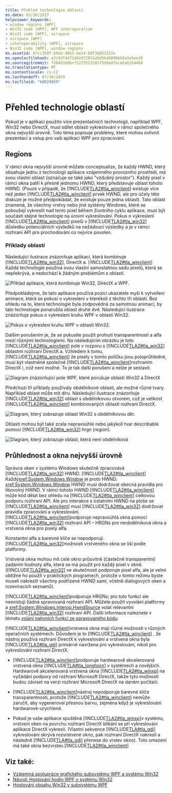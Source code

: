 ```yaml
---
title: Přehled technologie oblastí
ms.date: 03/30/2017
helpviewer_keywords:
- window regions [WPF]
- Win32 code [WPF], WPF interoperation
- Win32 code [WPF], airspace
- airspace [WPF]
- interoperability [WPF], airspace
- Win32 code [WPF], window regions
ms.assetid: b7cc350f-b9e2-48b1-be14-60f3d853222e
ms.openlocfilehash: e2c93f4471db2d72851a5d5bd8806b59a3e5ee28
ms.sourcegitcommit: f20dd18dbcf2275513281f5d9ad7ece6a62644b4
ms.translationtype: MT
ms.contentlocale: cs-CZ
ms.lasthandoff: 07/30/2019
ms.locfileid: "68629859"
---
```

# <a name="technology-regions-overview"></a>Přehled technologie oblastí
Pokud je v aplikaci použito více prezentačních technologií, například WPF, Win32 nebo DirectX, musí sdílet oblasti vykreslování v rámci společného okna nejvyšší úrovně. Toto téma popisuje problémy, které mohou ovlivnit prezentaci a vstup pro vaši aplikaci WPF pro zpracování.  
  
## <a name="regions"></a>Regions  
 V rámci okna nejvyšší úrovně můžete conceptualize, že každý HWND, který obsahuje jednu z technologií aplikace vzájemného provozního prostředí, má svou vlastní oblast (označuje se také jako "vzdušný prostor"). Každý pixel v rámci okna patří k přesně jednomu HWND, který představuje oblast tohoto HWND. (Pouze v případě, že [!INCLUDE[TLA2#tla_winclient](../../../../includes/tla2sharptla-winclient-md.md)] existuje více než jeden [!INCLUDE[TLA2#tla_winclient](../../../../includes/tla2sharptla-winclient-md.md)] prvek HWND, ale pro účely této diskuze je možné předpokládat, že existuje pouze jedna oblast). Tato oblast znamená, že všechny vrstvy nebo jiné systémy Windows, které se pokoušejí vykreslit nad tento pixel během životního cyklu aplikace, musí být součástí stejné technologie na úrovni vykreslování. Pokus o vykreslení [!INCLUDE[TLA2#tla_winclient](../../../../includes/tla2sharptla-winclient-md.md)] pixelů v [!INCLUDE[TLA2#tla_win32](../../../../includes/tla2sharptla-win32-md.md)] důsledku potenciálních výsledků na nežádoucí výsledky a je v rámci rozhraní API pro prochodování co nejvíce povolen.  
  
### <a name="region-examples"></a>Příklady oblastí  
 Následující ilustrace znázorňuje aplikaci, která kombinuje [!INCLUDE[TLA2#tla_win32](../../../../includes/tla2sharptla-win32-md.md)], DirectX a. [!INCLUDE[TLA2#tla_winclient](../../../../includes/tla2sharptla-winclient-md.md)] Každá technologie používá svou vlastní samostatnou sadu pixelů, která se nepřekrývá, a nedochází k žádným problémům s oblastí.  
  
 ![Příklad aplikace, která kombinuje Win32, DirectX a WPF.](./media/technology-regions-overview/win32-directx-windows-presentation-foundation-application.png)  
  
 Předpokládejme, že tato aplikace používá pozici ukazatele myši k vytvoření animace, která se pokusí o vykreslení v kterékoli z těchto tří oblastí. Bez ohledu na to, která technologie byla zodpovědná za samotnou animaci, by tato technologie ponarušila oblast druhé dvě. Následující ilustrace znázorňuje pokus o vykreslení kruhu WPF v oblasti Win32.  
  
 ![Pokus o vykreslení kruhu WPF v oblasti Win32.](./media/technology-regions-overview/render-windows-presentation-foundation-circle-over-win32-region.png)  
  
 Dalším porušením je, že se pokusíte použít prolnutí transparentnosti a alfa mezi různými technologiemi.  Na následujícím obrázku je toto [!INCLUDE[TLA2#tla_winclient](../../../../includes/tla2sharptla-winclient-md.md)] pole v rozporu s [!INCLUDE[TLA2#tla_win32](../../../../includes/tla2sharptla-win32-md.md)] oblastmi rozhraní DirectX a. Vzhledem k tomu, [!INCLUDE[TLA2#tla_winclient](../../../../includes/tla2sharptla-winclient-md.md)] že pixely v tomto políčku jsou poloprůhledné, musí být vlastněné společně [!INCLUDE[TLA2#tla_winclient](../../../../includes/tla2sharptla-winclient-md.md)]rozhraním DirectX i, což není možné.  To je tak další porušení a nelze je sestavit.  
  
 ![Diagram znázorňující pole WPF, které porušuje oblasti Win32 a DirectX](./media/technology-regions-overview/windows-foundation-presentation-box-violate-win32-directx-region.png)  
  
 Předchozí tři příklady používaly obdélníkové oblasti, ale možné různé tvary.  Například oblast může mít díru. Následující ilustrace znázorňuje [!INCLUDE[TLA2#tla_win32](../../../../includes/tla2sharptla-win32-md.md)] oblast s obdélníkovou otvorem, což je velikost [!INCLUDE[TLA2#tla_winclient](../../../../includes/tla2sharptla-winclient-md.md)] kombinovaných oblastí rozhraní DirectX.  
  
 ![Diagram, který zobrazuje oblast Win32 s obdélníkovou děr.](./media/technology-regions-overview/win32-region-rectangular-hole.png)  
  
 Oblasti mohou být také zcela nepravoúhlé nebo jakýkoli tvar describable pomocí [!INCLUDE[TLA2#tla_win32](../../../../includes/tla2sharptla-win32-md.md)] hrgn (region).  
  
 ![Diagram, který zobrazuje oblast, která není obdélníková](./media/technology-regions-overview/nonrectangular-win32-region.png)  
  
## <a name="transparency-and-top-level-windows"></a>Průhlednost a okna nejvyšší úrovně  
 Správce oken v systému Windows skutečně zpracovává [!INCLUDE[TLA2#tla_win32](../../../../includes/tla2sharptla-win32-md.md)] HWND. [!INCLUDE[TLA2#tla_winclient](../../../../includes/tla2sharptla-winclient-md.md)] Každý<xref:System.Windows.Window> je proto HWND. <xref:System.Windows.Window> HWND musí dodržovat obecná pravidla pro libovolný HWND. V rámci tohoto HWND [!INCLUDE[TLA2#tla_winclient](../../../../includes/tla2sharptla-winclient-md.md)] může kód dělat bez ohledu na [!INCLUDE[TLA2#tla_winclient](../../../../includes/tla2sharptla-winclient-md.md)] celkovou podporu rozhraní API. Ale pro interakce s ostatními HWND na ploše se [!INCLUDE[TLA2#tla_winclient](../../../../includes/tla2sharptla-winclient-md.md)] musí [!INCLUDE[TLA2#tla_win32](../../../../includes/tla2sharptla-win32-md.md)] dodržovat pravidla zpracování a vykreslování.  [!INCLUDE[TLA2#tla_winclient](../../../../includes/tla2sharptla-winclient-md.md)]podporuje nepravoúhlá okna pomocí [!INCLUDE[TLA2#tla_win32](../../../../includes/tla2sharptla-win32-md.md)] rozhraní API – HRGNs pro neobdélníková okna a vrstvená okna pro pixely alfa.  
  
 Konstantní alfa a barevné klíče se nepodporují.  [!INCLUDE[TLA2#tla_win32](../../../../includes/tla2sharptla-win32-md.md)]možnosti vrstveného okna se liší podle platformy.  
  
 Vrstvená okna mohou mít celé okno průsvitně (částečně transparentní) zadáním hodnoty alfa, která se má použít pro každý pixel v okně.  ([!INCLUDE[TLA2#tla_win32](../../../../includes/tla2sharptla-win32-md.md)] ve skutečnosti podporuje pixel alfa, ale je velmi obtížné ho použít v praktických programech, protože v tomto režimu byste museli nakreslit všechny podřízené HWND sami, včetně dialogových oken a rozevíracích seznamů).  
  
 [!INCLUDE[TLA2#tla_winclient](../../../../includes/tla2sharptla-winclient-md.md)]podporuje HRGNs; pro tuto funkci ale neexistují žádná spravovaná rozhraní API. Můžete použít vyvolání platformy a <xref:System.Windows.Interop.HwndSource> volat relevantní [!INCLUDE[TLA2#tla_win32](../../../../includes/tla2sharptla-win32-md.md)] rozhraní API. Další informace naleznete v tématu [volání nativních funkcí ze spravovaného kódu](/cpp/dotnet/calling-native-functions-from-managed-code).  
  
 [!INCLUDE[TLA2#tla_winclient](../../../../includes/tla2sharptla-winclient-md.md)]vrstvená okna mají různé možnosti v různých operačních systémech. Důvodem je to [!INCLUDE[TLA2#tla_winclient](../../../../includes/tla2sharptla-winclient-md.md)] , že nástroj používá rozhraní DirectX k vykreslování a vrstvená okna byla [!INCLUDE[TLA2#tla_gdi](../../../../includes/tla2sharptla-gdi-md.md)] primárně navržena pro vykreslování, nikoli pro vykreslování rozhraní DirectX.  
  
- [!INCLUDE[TLA2#tla_winclient](../../../../includes/tla2sharptla-winclient-md.md)]podporuje hardwarově akcelerovaná vrstvená okna [!INCLUDE[TLA#tla_longhorn](../../../../includes/tlasharptla-longhorn-md.md)] v systémech a novějších. Hardwarově akcelerovaná vrstvená okna [!INCLUDE[TLA2#tla_winxp](../../../../includes/tla2sharptla-winxp-md.md)] na vyžádání podpory od rozhraní Microsoft DirectX, takže tyto možnosti budou záviset na verzi rozhraní Microsoft DirectX na daném počítači.  
  
- [!INCLUDE[TLA2#tla_winclient](../../../../includes/tla2sharptla-winclient-md.md)]nástroj nepodporuje barevné klíče transparentnosti, protože [!INCLUDE[TLA2#tla_winclient](../../../../includes/tla2sharptla-winclient-md.md)] nemůže zaručit, aby vygeneroval přesnou barvu, zejména když je vykreslování hardwarové-urychlené.  
  
- Pokud je vaše aplikace spuštěná [!INCLUDE[TLA2#tla_winxp](../../../../includes/tla2sharptla-winxp-md.md)]v systému, vrstvení oken na povrchu rozhraní DirectX blikání se při vykreslování aplikace DirectX vykreslí.  (Vlastní sekvence [!INCLUDE[TLA#tla_gdi](../../../../includes/tlasharptla-gdi-md.md)] vykreslování skrývá rozvrstvené okno, pak rozhraní DirectX nakreslí a následně [!INCLUDE[TLA#tla_gdi](../../../../includes/tlasharptla-gdi-md.md)] přenese do vrstev okno).  Toto omezení má také okna bezvrstev.[!INCLUDE[TLA2#tla_winclient](../../../../includes/tla2sharptla-winclient-md.md)]  
  
## <a name="see-also"></a>Viz také:

- [Vzájemná spolupráce grafického subsystému WPF a systému Win32](wpf-and-win32-interoperation.md)
- [Návod: Hostování hodin WPF v systému Win32](walkthrough-hosting-a-wpf-clock-in-win32.md)
- [Hostování obsahu Win32 v subsystému WPF](hosting-win32-content-in-wpf.md)
